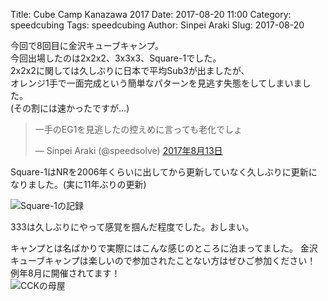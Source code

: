 Title: Cube Camp Kanazawa 2017
Date: 2017-08-20 11:00
Category: speedcubing
Tags: speedcubing
Author: Sinpei Araki
Slug: 2017-08-20

今回で8回目に金沢キューブキャンプ。  
今回出場したのは2x2x2、3x3x3、Square-1でした。  
2x2x2に関しては久しぶりに日本で平均Sub3が出ましたが、  
オレンジ1手で一面完成という簡単なパターンを見逃す失態をしてしまいました。  
(その割には速かったですが…)

<blockquote class="twitter-tweet" data-lang="ja"><p lang="ja" dir="ltr">一手のEG1を見逃したの控えめに言っても老化でしょ</p>&mdash; Sinpei Araki (@speedsolve) <a href="https://twitter.com/speedsolve/status/896673848875077632">2017年8月13日</a></blockquote> <script async src="//platform.twitter.com/widgets.js" charset="utf-8"></script>

Square-1はNRを2006年くらいに出してから更新していなく久しぶりに更新になりました。(実に11年ぶりの更新)  

![Square-1の記録]({filename}/images/20170820_01.jpg)

333は久しぶりにやって感覚を掴んだ程度でした。おしまい。
  
キャンプとは名ばかりで実際にはこんな感じのところに泊まってました。 
金沢キューブキャンプは楽しいので参加されたことない方はぜひご参加ください！  
例年8月に開催されてます！  
![CCKの母屋]({filename}/images/20170820_00.jpg)
